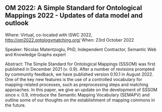 ## OM 2022: A Simple Standard for Ontological Mappings 2022 - Updates of data model and outlook

Where: Virtual, co-located with ISWC 2022, http://om2022.ontologymatching.org/
When:  23rd October 2022

Speaker: Nicolas Matentzoglu, PhD, Independent Contractor, Semantic Web and Knowledge Graphs expert

Abstract: 
The Simple Standard for Ontological Mappings (SSSOM) was first published in December
2021 (v. 0.9). After a number of revisions prompted by community feedback, we have
published version 0.10.1 in August 2022. One of the key new features is the use of a controlled
vocabulary for mapping-related processes, such as preprocessing steps and matching
approaches. In this paper, we give an update on the development of SSSOM since v. 0.9,
introduce the Semantic Mapping Vocabulary (SEMAPV) and outline some of our thoughts on
the establishment of mapping commons in the future.


